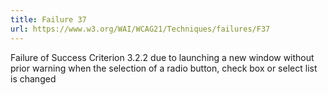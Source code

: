 ```yaml
---
title: Failure 37
url: https://www.w3.org/WAI/WCAG21/Techniques/failures/F37
---
```

Failure of Success Criterion 3.2.2 due to launching a new window without prior warning when the selection of a radio button, check box or select list is changed
